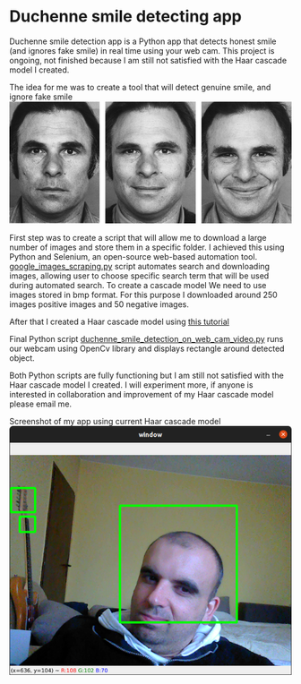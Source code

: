 # Duchenne smile detecting app
Duchenne smile detection app is a Python app that detects honest smile (and ignores fake smile) in real time using your web cam. 
This project is ongoing, not finished because I am still not satisfied with the Haar cascade model I created.

The idea for me was to create a tool that will detect genuine smile, and ignore fake smile
![No smile VS Fake Smile VS Genuine Smile](/fake_smile_vs_genuine_smile.png)

First step was to create a script that will allow me to download a large number of images and store them in a specific folder.
I achieved this using Python and Selenium, an open-source web-based automation tool. [google_images_scraping.py](https://github.com/acast83/duchenne_smile_detecting_app/blob/master/google_images_scraping.py) script automates search and downloading images, allowing user to choose specific search term
that will be used during automated search. To create a cascade model We need to use images stored in bmp format. For this purpose I downloaded around 250 images positive images and 50 negative images.

After that I created a Haar cascade model using [this tutorial](https://www.cs.auckland.ac.nz/~m.rezaei/Tutorials/Creating_a_Cascade_of_Haar-Like_Classifiers_Step_by_Step.pdf)

Final Python script [duchenne_smile_detection_on_web_cam_video.py](https://github.com/acast83/duchenne_smile_detecting_app/blob/master/duchenne_smile_detection_on_web_cam_video.py)
runs our webcam using OpenCv library and displays rectangle around detected object.

Both Python scripts are fully functioning but I am still not satisfied with the Haar cascade model I created. I will experiment more, if anyone is interested in collaboration  and improvement of my Haar cascade model please email me.

Screenshot of my app using current Haar cascade model
![picture](https://github.com/acast83/duchenne_smile_detecting_app/blob/master/Screenshot%20from%202021-11-03%2014-04-55.png)






